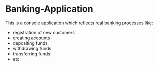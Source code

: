 # Banking-Application

This is a console application which reflects real banking processes like:
- registration of new customers
- creating accounts
- depositing funds
- withdrawing funds
- transferring funds
- etc.
